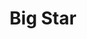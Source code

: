 ---
title: "Big Star"
summary: "Big Star was an American rock band formed in Memphis, Tennessee, in 1971 by Alex Chilton , Chris Bell , Jody Stephens , and Andy Hummel . The group broke up in late 1974, and reorganized with a new lineup 18 years later following a reunion concert at the University of Missouri. In its first era, the band's musical style drew on the Beatles, the Rolling Stones, and the Byrds. Big Star produced a style that foreshadowed the alternative rock of the 1980s and 1990s. Before they broke up, Big Star created a \"seminal body of work that never stopped inspiring succeeding generations\", in the words of Rolling Stone, as the \"quintessential American power pop band\", and \"one of the most mythic and influential cult acts in all of rock & roll\". Three of Big Star's studio albums are included in the Rolling Stone's list of the Top 500 Albums of All-Time.
Big Star's debut album, 1972's #1 Record, was met by enthusiastic reviews, but ineffective marketing by Stax Records and limited distribution stunted its commercial success. Frustration took its toll on band relations: Bell left not long after the first record's commercial progress stalled, and Hummel left to finish his college education after a second album, Radio City, was completed in December 1973. Like #1 Record, Radio City received excellent reviews, but label issues again thwarted sales—Columbia Records, which had assumed control of the Stax catalog, likewise effectively vetoed its distribution.
After a third album, recorded in the fall of 1974, was deemed commercially unviable and shelved before receiving a title, the band broke up late in 1974. Four years later, the first two Big Star LPs were released together in the UK as a double album. The band's third album was finally issued soon afterward; titled Third/Sister Lovers, it found limited commercial success, but has since become a cult classic. Shortly thereafter, Chris Bell was killed in a car accident at the age of 27.
During the group's hiatus in the 1980s, the Big Star discography drew renewed attention when R.E.M. and the Replacements, as well as other popular bands, cited the group as an influence. In 1992, interest was further stimulated by Rykodisc's reissues of the band's albums, complemented by a collection of Bell's solo work.: 13 In 1993, Chilton and Stephens reformed Big Star with recruits Jon Auer and Ken Stringfellow of the Posies, and gave a concert at the University of Missouri.: 253 The band remained active, performing tours in Europe and Japan,: 253–260 and released a new studio album, In Space, in 2005. Chilton died in March 2010 after suffering from heart problems. Hummel died of cancer four months later. These deaths left Stephens as the sole surviving founding member. Big Star was inducted into the Memphis Music Hall of Fame in 2014.
Since December 2010, several surviving members have appeared in a series of live tribute performances of the album Third/Sister Lovers, under the billing \"Big Star's Third\". As of 2017, that project has remained active."
slug: "big-star"
image: "big-star.jpg"
apple_music_artist_url: "https://music.apple.com/gb/artist/big-star/2351764"
wikipedia_url: "https://en.wikipedia.org/wiki/Big_Star"
---